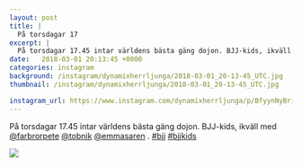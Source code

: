 ```yaml
---
layout: post
title: |
  På torsdagar 17
excerpt: |
  På torsdagar 17.45 intar världens bästa gäng dojon. BJJ-kids, ikväll med @farbrorpete @tobnik @emmasaren .  
date:   2018-03-01 20:13:45 +0000
categories: instagram
background: /instagram/dynamixherrljunga/2018-03-01_20-13-45_UTC.jpg
thumbnail: /instagram/dynamixherrljunga/2018-03-01_20-13-45_UTC.jpg

instagram_url: https://www.instagram.com/dynamixherrljunga/p/BfyynNyBri4
---
```

På torsdagar 17.45 intar världens bästa gäng dojon. BJJ-kids, ikväll med [@farbrorpete](https://www.instagram.com/farbrorpete/) [@tobnik](https://www.instagram.com/tobnik/) [@emmasaren](https://www.instagram.com/emmasaren/) . [#bjj](https://www.instagram.com/explore/tags/bjj/) [#bjjkids](https://www.instagram.com/explore/tags/bjjkids/)



<img src='/www-dynamix-herrljunga/instagram/dynamixherrljunga/2018-03-01_20-13-45_UTC.jpg' class='img-fluid' />
